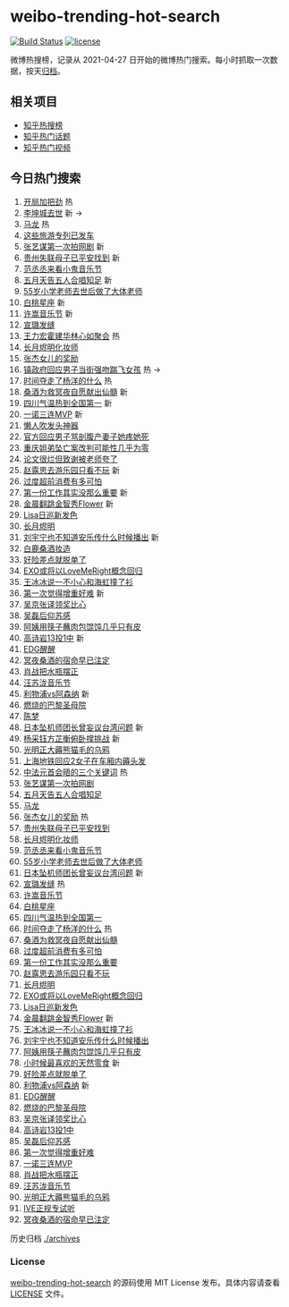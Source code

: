 # weibo-trending-hot-search

[![Build Status](https://github.com/justjavac/weibo-trending-hot-search/workflows/ci/badge.svg?branch=master)](https://github.com/justjavac/weibo-trending-hot-search/actions)
[![license](https://img.shields.io/github/license/justjavac/weibo-trending-hot-search)](https://github.com/justjavac/weibo-trending-hot-search/blob/master/LICENSE)

微博热搜榜，记录从 2021-04-27
日开始的微博热门搜索。每小时抓取一次数据，按天[归档](./archives)。

## 相关项目

- [知乎热搜榜](https://github.com/justjavac/zhihu-trending-top-search)
- [知乎热门话题](https://github.com/justjavac/zhihu-trending-hot-questions)
- [知乎热门视频](https://github.com/justjavac/zhihu-trending-hot-video)

## 今日热门搜索

<!-- BEGIN -->
<!-- 最后更新时间 Mon Apr 10 2023 01:10:42 GMT+0800 (China Standard Time) -->

1. [开局加把劲](https://s.weibo.com//weibo?q=%23%E5%BC%80%E5%B1%80%E5%8A%A0%E6%8A%8A%E5%8A%B2%23&Refer=new_time)
   热
1. [李坤城去世](https://s.weibo.com//weibo?q=%23%E6%9D%8E%E5%9D%A4%E5%9F%8E%E5%8E%BB%E4%B8%96%23&t=31&band_rank=1&Refer=top)
   新 ->
1. [马龙](https://s.weibo.com//weibo?q=%E9%A9%AC%E9%BE%99&t=31&band_rank=2&Refer=top)
   热
1. [这些旅游专列已发车](https://s.weibo.com//weibo?q=%23%E8%BF%99%E4%BA%9B%E6%97%85%E6%B8%B8%E4%B8%93%E5%88%97%E5%B7%B2%E5%8F%91%E8%BD%A6%23&t=31&band_rank=3&Refer=top)
1. [张艺谋第一次拍网剧](https://s.weibo.com//weibo?q=%23%E5%BC%A0%E8%89%BA%E8%B0%8B%E7%AC%AC%E4%B8%80%E6%AC%A1%E6%8B%8D%E7%BD%91%E5%89%A7%23&t=31&band_rank=4&Refer=top)
   新
1. [贵州失联母子已平安找到](https://s.weibo.com//weibo?q=%23%E8%B4%B5%E5%B7%9E%E5%A4%B1%E8%81%94%E6%AF%8D%E5%AD%90%E5%B7%B2%E5%B9%B3%E5%AE%89%E6%89%BE%E5%88%B0%23&t=31&band_rank=5&Refer=top)
   新
1. [范丞丞来看小鬼音乐节](https://s.weibo.com//weibo?q=%23%E8%8C%83%E4%B8%9E%E4%B8%9E%E6%9D%A5%E7%9C%8B%E5%B0%8F%E9%AC%BC%E9%9F%B3%E4%B9%90%E8%8A%82%23&t=31&band_rank=6&Refer=top)
1. [五月天告五人合唱知足](https://s.weibo.com//weibo?q=%23%E4%BA%94%E6%9C%88%E5%A4%A9%E5%91%8A%E4%BA%94%E4%BA%BA%E5%90%88%E5%94%B1%E7%9F%A5%E8%B6%B3%23&t=31&band_rank=7&Refer=top)
   新
1. [55岁小学老师去世后做了大体老师](https://s.weibo.com//weibo?q=%2355%E5%B2%81%E5%B0%8F%E5%AD%A6%E8%80%81%E5%B8%88%E5%8E%BB%E4%B8%96%E5%90%8E%E5%81%9A%E4%BA%86%E5%A4%A7%E4%BD%93%E8%80%81%E5%B8%88%23&t=31&band_rank=8&Refer=top)
1. [白桃星座](https://s.weibo.com//weibo?q=%E7%99%BD%E6%A1%83%E6%98%9F%E5%BA%A7&t=31&band_rank=9&Refer=top)
   新
1. [许嵩音乐节](https://s.weibo.com//weibo?q=%E8%AE%B8%E5%B5%A9%E9%9F%B3%E4%B9%90%E8%8A%82&t=31&band_rank=10&Refer=top)
   新
1. [宣璐发缝](https://s.weibo.com//weibo?q=%23%E5%AE%A3%E7%92%90%E5%8F%91%E7%BC%9D%23&t=31&band_rank=11&Refer=top)
1. [王力宏霍建华林心如聚会](https://s.weibo.com//weibo?q=%23%E7%8E%8B%E5%8A%9B%E5%AE%8F%E9%9C%8D%E5%BB%BA%E5%8D%8E%E6%9E%97%E5%BF%83%E5%A6%82%E8%81%9A%E4%BC%9A%23&t=31&band_rank=12&Refer=top)
   热
1. [长月烬明化妆师](https://s.weibo.com//weibo?q=%E9%95%BF%E6%9C%88%E7%83%AC%E6%98%8E%E5%8C%96%E5%A6%86%E5%B8%88&t=31&band_rank=13&Refer=top)
1. [张杰女儿的奖励](https://s.weibo.com//weibo?q=%23%E5%BC%A0%E6%9D%B0%E5%A5%B3%E5%84%BF%E7%9A%84%E5%A5%96%E5%8A%B1%23&t=31&band_rank=14&Refer=top)
1. [镇政府回应男子当街强吻踹飞女孩](https://s.weibo.com//weibo?q=%23%E9%95%87%E6%94%BF%E5%BA%9C%E5%9B%9E%E5%BA%94%E7%94%B7%E5%AD%90%E5%BD%93%E8%A1%97%E5%BC%BA%E5%90%BB%E8%B8%B9%E9%A3%9E%E5%A5%B3%E5%AD%A9%23&t=31&band_rank=15&Refer=top)
   热 ->
1. [时间夺走了杨洋的什么](https://s.weibo.com//weibo?q=%23%E6%97%B6%E9%97%B4%E5%A4%BA%E8%B5%B0%E4%BA%86%E6%9D%A8%E6%B4%8B%E7%9A%84%E4%BB%80%E4%B9%88%23&t=31&band_rank=16&Refer=top)
   热
1. [桑酒为救冥夜自愿献出仙髓](https://s.weibo.com//weibo?q=%23%E6%A1%91%E9%85%92%E4%B8%BA%E6%95%91%E5%86%A5%E5%A4%9C%E8%87%AA%E6%84%BF%E7%8C%AE%E5%87%BA%E4%BB%99%E9%AB%93%23&t=31&band_rank=17&Refer=top)
   新
1. [四川气温热到全国第一](https://s.weibo.com//weibo?q=%23%E5%9B%9B%E5%B7%9D%E6%B0%94%E6%B8%A9%E7%83%AD%E5%88%B0%E5%85%A8%E5%9B%BD%E7%AC%AC%E4%B8%80%23&t=31&band_rank=18&Refer=top)
   新
1. [一诺三连MVP](https://s.weibo.com//weibo?q=%23%E4%B8%80%E8%AF%BA%E4%B8%89%E8%BF%9EMVP%23&t=31&band_rank=19&Refer=top)
   新
1. [懒人吹发头神器](https://s.weibo.com//weibo?q=%23%E6%87%92%E4%BA%BA%E5%90%B9%E5%8F%91%E5%A4%B4%E7%A5%9E%E5%99%A8%23&t=31&band_rank=20&Refer=top)
1. [官方回应男子骂剖腹产妻子她疼她死](https://s.weibo.com//weibo?q=%23%E5%AE%98%E6%96%B9%E5%9B%9E%E5%BA%94%E7%94%B7%E5%AD%90%E9%AA%82%E5%89%96%E8%85%B9%E4%BA%A7%E5%A6%BB%E5%AD%90%E5%A5%B9%E7%96%BC%E5%A5%B9%E6%AD%BB%23&t=31&band_rank=21&Refer=top)
1. [重庆姐弟坠亡案改判可能性几乎为零](https://s.weibo.com//weibo?q=%23%E9%87%8D%E5%BA%86%E5%A7%90%E5%BC%9F%E5%9D%A0%E4%BA%A1%E6%A1%88%E6%94%B9%E5%88%A4%E5%8F%AF%E8%83%BD%E6%80%A7%E5%87%A0%E4%B9%8E%E4%B8%BA%E9%9B%B6%23&t=31&band_rank=22&Refer=top)
1. [论文很烂但致谢被老师夸了](https://s.weibo.com//weibo?q=%23%E8%AE%BA%E6%96%87%E5%BE%88%E7%83%82%E4%BD%86%E8%87%B4%E8%B0%A2%E8%A2%AB%E8%80%81%E5%B8%88%E5%A4%B8%E4%BA%86%23&t=31&band_rank=23&Refer=top)
1. [赵露思去游乐园只看不玩](https://s.weibo.com//weibo?q=%23%E8%B5%B5%E9%9C%B2%E6%80%9D%E5%8E%BB%E6%B8%B8%E4%B9%90%E5%9B%AD%E5%8F%AA%E7%9C%8B%E4%B8%8D%E7%8E%A9%23&t=31&band_rank=24&Refer=top)
   新
1. [过度超前消费有多可怕](https://s.weibo.com//weibo?q=%23%E8%BF%87%E5%BA%A6%E8%B6%85%E5%89%8D%E6%B6%88%E8%B4%B9%E6%9C%89%E5%A4%9A%E5%8F%AF%E6%80%95%23&t=31&band_rank=25&Refer=top)
1. [第一份工作其实没那么重要](https://s.weibo.com//weibo?q=%23%E7%AC%AC%E4%B8%80%E4%BB%BD%E5%B7%A5%E4%BD%9C%E5%85%B6%E5%AE%9E%E6%B2%A1%E9%82%A3%E4%B9%88%E9%87%8D%E8%A6%81%23&t=31&band_rank=26&Refer=top)
   新
1. [金晨翻跳金智秀Flower](https://s.weibo.com//weibo?q=%23%E9%87%91%E6%99%A8%E7%BF%BB%E8%B7%B3%E9%87%91%E6%99%BA%E7%A7%80Flower%23&t=31&band_rank=27&Refer=top)
   新
1. [Lisa日巡新发色](https://s.weibo.com//weibo?q=%23Lisa%E6%97%A5%E5%B7%A1%E6%96%B0%E5%8F%91%E8%89%B2%23&t=31&band_rank=28&Refer=top)
1. [长月烬明](https://s.weibo.com//weibo?q=%E9%95%BF%E6%9C%88%E7%83%AC%E6%98%8E&t=31&band_rank=29&Refer=top)
1. [刘宇宁也不知道安乐传什么时候播出](https://s.weibo.com//weibo?q=%23%E5%88%98%E5%AE%87%E5%AE%81%E4%B9%9F%E4%B8%8D%E7%9F%A5%E9%81%93%E5%AE%89%E4%B9%90%E4%BC%A0%E4%BB%80%E4%B9%88%E6%97%B6%E5%80%99%E6%92%AD%E5%87%BA%23&t=31&band_rank=30&Refer=top)
   新
1. [白鹿桑酒妆造](https://s.weibo.com//weibo?q=%23%E7%99%BD%E9%B9%BF%E6%A1%91%E9%85%92%E5%A6%86%E9%80%A0%23&t=31&band_rank=31&Refer=top)
1. [好险差点就脱单了](https://s.weibo.com//weibo?q=%23%E5%A5%BD%E9%99%A9%E5%B7%AE%E7%82%B9%E5%B0%B1%E8%84%B1%E5%8D%95%E4%BA%86%23&t=31&band_rank=32&Refer=top)
1. [EXO或将以LoveMeRight概念回归](https://s.weibo.com//weibo?q=%23EXO%E6%88%96%E5%B0%86%E4%BB%A5LoveMeRight%E6%A6%82%E5%BF%B5%E5%9B%9E%E5%BD%92%23&t=31&band_rank=33&Refer=top)
1. [王冰冰说一不小心和海虹撞了衫](https://s.weibo.com//weibo?q=%23%E7%8E%8B%E5%86%B0%E5%86%B0%E8%AF%B4%E4%B8%80%E4%B8%8D%E5%B0%8F%E5%BF%83%E5%92%8C%E6%B5%B7%E8%99%B9%E6%92%9E%E4%BA%86%E8%A1%AB%23&t=31&band_rank=34&Refer=top)
1. [第一次觉得增重好难](https://s.weibo.com//weibo?q=%23%E7%AC%AC%E4%B8%80%E6%AC%A1%E8%A7%89%E5%BE%97%E5%A2%9E%E9%87%8D%E5%A5%BD%E9%9A%BE%23&t=31&band_rank=35&Refer=top)
   新
1. [吴京张译领奖比心](https://s.weibo.com//weibo?q=%23%E5%90%B4%E4%BA%AC%E5%BC%A0%E8%AF%91%E9%A2%86%E5%A5%96%E6%AF%94%E5%BF%83%23&t=31&band_rank=36&Refer=top)
1. [吴磊后仰苏感](https://s.weibo.com//weibo?q=%23%E5%90%B4%E7%A3%8A%E5%90%8E%E4%BB%B0%E8%8B%8F%E6%84%9F%23&t=31&band_rank=37&Refer=top)
1. [阿姨用筷子蘸肉包馄饨几乎只有皮](https://s.weibo.com//weibo?q=%23%E9%98%BF%E5%A7%A8%E7%94%A8%E7%AD%B7%E5%AD%90%E8%98%B8%E8%82%89%E5%8C%85%E9%A6%84%E9%A5%A8%E5%87%A0%E4%B9%8E%E5%8F%AA%E6%9C%89%E7%9A%AE%23&t=31&band_rank=38&Refer=top)
1. [高诗岩13投1中](https://s.weibo.com//weibo?q=%23%E9%AB%98%E8%AF%97%E5%B2%A913%E6%8A%951%E4%B8%AD%23&t=31&band_rank=39&Refer=top)
   新
1. [EDG醒醒](https://s.weibo.com//weibo?q=EDG%E9%86%92%E9%86%92&t=31&band_rank=40&Refer=top)
1. [冥夜桑酒的宿命早已注定](https://s.weibo.com//weibo?q=%23%E5%86%A5%E5%A4%9C%E6%A1%91%E9%85%92%E7%9A%84%E5%AE%BF%E5%91%BD%E6%97%A9%E5%B7%B2%E6%B3%A8%E5%AE%9A%23&t=31&band_rank=41&Refer=top)
1. [肖战把水瓶摆正](https://s.weibo.com//weibo?q=%23%E8%82%96%E6%88%98%E6%8A%8A%E6%B0%B4%E7%93%B6%E6%91%86%E6%AD%A3%23&t=31&band_rank=42&Refer=top)
1. [汪苏泷音乐节](https://s.weibo.com//weibo?q=%E6%B1%AA%E8%8B%8F%E6%B3%B7%E9%9F%B3%E4%B9%90%E8%8A%82&t=31&band_rank=43&Refer=top)
1. [利物浦vs阿森纳](https://s.weibo.com//weibo?q=%23%E5%88%A9%E7%89%A9%E6%B5%A6vs%E9%98%BF%E6%A3%AE%E7%BA%B3%23&t=31&band_rank=44&Refer=top)
   新
1. [燃烧的巴黎圣母院](https://s.weibo.com//weibo?q=%E7%87%83%E7%83%A7%E7%9A%84%E5%B7%B4%E9%BB%8E%E5%9C%A3%E6%AF%8D%E9%99%A2&t=31&band_rank=45&Refer=top)
1. [陈梦](https://s.weibo.com//weibo?q=%E9%99%88%E6%A2%A6&t=31&band_rank=46&Refer=top)
1. [日本坠机师团长曾妄议台湾问题](https://s.weibo.com//weibo?q=%23%E6%97%A5%E6%9C%AC%E5%9D%A0%E6%9C%BA%E5%B8%88%E5%9B%A2%E9%95%BF%E6%9B%BE%E5%A6%84%E8%AE%AE%E5%8F%B0%E6%B9%BE%E9%97%AE%E9%A2%98%23&t=31&band_rank=47&Refer=top)
   新
1. [杨采钰方芷衡俯卧撑挑战](https://s.weibo.com//weibo?q=%23%E6%9D%A8%E9%87%87%E9%92%B0%E6%96%B9%E8%8A%B7%E8%A1%A1%E4%BF%AF%E5%8D%A7%E6%92%91%E6%8C%91%E6%88%98%23&t=31&band_rank=48&Refer=top)
   新
1. [光明正大薅熊猫毛的乌鸦](https://s.weibo.com//weibo?q=%23%E5%85%89%E6%98%8E%E6%AD%A3%E5%A4%A7%E8%96%85%E7%86%8A%E7%8C%AB%E6%AF%9B%E7%9A%84%E4%B9%8C%E9%B8%A6%23&t=31&band_rank=49&Refer=top)
1. [上海地铁回应2女子在车厢内薅头发](https://s.weibo.com//weibo?q=%23%E4%B8%8A%E6%B5%B7%E5%9C%B0%E9%93%81%E5%9B%9E%E5%BA%942%E5%A5%B3%E5%AD%90%E5%9C%A8%E8%BD%A6%E5%8E%A2%E5%86%85%E8%96%85%E5%A4%B4%E5%8F%91%23&t=31&band_rank=50&Refer=top)
1. [中法元首会晤的三个关键词](https://s.weibo.com//weibo?q=%23%E4%B8%AD%E6%B3%95%E5%85%83%E9%A6%96%E4%BC%9A%E6%99%A4%E7%9A%84%E4%B8%89%E4%B8%AA%E5%85%B3%E9%94%AE%E8%AF%8D%23&Refer=new_time)
   热
1. [张艺谋第一次拍网剧](https://s.weibo.com//weibo?q=%23%E5%BC%A0%E8%89%BA%E8%B0%8B%E7%AC%AC%E4%B8%80%E6%AC%A1%E6%8B%8D%E7%BD%91%E5%89%A7%23&t=31&band_rank=2&Refer=top)
1. [五月天告五人合唱知足](https://s.weibo.com//weibo?q=%23%E4%BA%94%E6%9C%88%E5%A4%A9%E5%91%8A%E4%BA%94%E4%BA%BA%E5%90%88%E5%94%B1%E7%9F%A5%E8%B6%B3%23&t=31&band_rank=4&Refer=top)
1. [马龙](https://s.weibo.com//weibo?q=%E9%A9%AC%E9%BE%99&t=31&band_rank=5&Refer=top)
1. [张杰女儿的奖励](https://s.weibo.com//weibo?q=%23%E5%BC%A0%E6%9D%B0%E5%A5%B3%E5%84%BF%E7%9A%84%E5%A5%96%E5%8A%B1%23&t=31&band_rank=6&Refer=top)
   热
1. [贵州失联母子已平安找到](https://s.weibo.com//weibo?q=%23%E8%B4%B5%E5%B7%9E%E5%A4%B1%E8%81%94%E6%AF%8D%E5%AD%90%E5%B7%B2%E5%B9%B3%E5%AE%89%E6%89%BE%E5%88%B0%23&t=31&band_rank=7&Refer=top)
1. [长月烬明化妆师](https://s.weibo.com//weibo?q=%E9%95%BF%E6%9C%88%E7%83%AC%E6%98%8E%E5%8C%96%E5%A6%86%E5%B8%88&t=31&band_rank=8&Refer=top)
1. [范丞丞来看小鬼音乐节](https://s.weibo.com//weibo?q=%23%E8%8C%83%E4%B8%9E%E4%B8%9E%E6%9D%A5%E7%9C%8B%E5%B0%8F%E9%AC%BC%E9%9F%B3%E4%B9%90%E8%8A%82%23&t=31&band_rank=9&Refer=top)
1. [55岁小学老师去世后做了大体老师](https://s.weibo.com//weibo?q=%2355%E5%B2%81%E5%B0%8F%E5%AD%A6%E8%80%81%E5%B8%88%E5%8E%BB%E4%B8%96%E5%90%8E%E5%81%9A%E4%BA%86%E5%A4%A7%E4%BD%93%E8%80%81%E5%B8%88%23&t=31&band_rank=10&Refer=top)
1. [日本坠机师团长曾妄议台湾问题](https://s.weibo.com//weibo?q=%23%E6%97%A5%E6%9C%AC%E5%9D%A0%E6%9C%BA%E5%B8%88%E5%9B%A2%E9%95%BF%E6%9B%BE%E5%A6%84%E8%AE%AE%E5%8F%B0%E6%B9%BE%E9%97%AE%E9%A2%98%23&t=31&band_rank=11&Refer=top)
   新
1. [宣璐发缝](https://s.weibo.com//weibo?q=%23%E5%AE%A3%E7%92%90%E5%8F%91%E7%BC%9D%23&t=31&band_rank=13&Refer=top)
   热
1. [许嵩音乐节](https://s.weibo.com//weibo?q=%E8%AE%B8%E5%B5%A9%E9%9F%B3%E4%B9%90%E8%8A%82&t=31&band_rank=14&Refer=top)
1. [白桃星座](https://s.weibo.com//weibo?q=%E7%99%BD%E6%A1%83%E6%98%9F%E5%BA%A7&t=31&band_rank=16&Refer=top)
1. [四川气温热到全国第一](https://s.weibo.com//weibo?q=%23%E5%9B%9B%E5%B7%9D%E6%B0%94%E6%B8%A9%E7%83%AD%E5%88%B0%E5%85%A8%E5%9B%BD%E7%AC%AC%E4%B8%80%23&t=31&band_rank=17&Refer=top)
1. [时间夺走了杨洋的什么](https://s.weibo.com//weibo?q=%23%E6%97%B6%E9%97%B4%E5%A4%BA%E8%B5%B0%E4%BA%86%E6%9D%A8%E6%B4%8B%E7%9A%84%E4%BB%80%E4%B9%88%23&t=31&band_rank=18&Refer=top)
   热
1. [桑酒为救冥夜自愿献出仙髓](https://s.weibo.com//weibo?q=%23%E6%A1%91%E9%85%92%E4%B8%BA%E6%95%91%E5%86%A5%E5%A4%9C%E8%87%AA%E6%84%BF%E7%8C%AE%E5%87%BA%E4%BB%99%E9%AB%93%23&t=31&band_rank=19&Refer=top)
1. [过度超前消费有多可怕](https://s.weibo.com//weibo?q=%23%E8%BF%87%E5%BA%A6%E8%B6%85%E5%89%8D%E6%B6%88%E8%B4%B9%E6%9C%89%E5%A4%9A%E5%8F%AF%E6%80%95%23&t=31&band_rank=24&Refer=top)
1. [第一份工作其实没那么重要](https://s.weibo.com//weibo?q=%23%E7%AC%AC%E4%B8%80%E4%BB%BD%E5%B7%A5%E4%BD%9C%E5%85%B6%E5%AE%9E%E6%B2%A1%E9%82%A3%E4%B9%88%E9%87%8D%E8%A6%81%23&t=31&band_rank=25&Refer=top)
1. [赵露思去游乐园只看不玩](https://s.weibo.com//weibo?q=%23%E8%B5%B5%E9%9C%B2%E6%80%9D%E5%8E%BB%E6%B8%B8%E4%B9%90%E5%9B%AD%E5%8F%AA%E7%9C%8B%E4%B8%8D%E7%8E%A9%23&t=31&band_rank=26&Refer=top)
1. [长月烬明](https://s.weibo.com//weibo?q=%E9%95%BF%E6%9C%88%E7%83%AC%E6%98%8E&t=31&band_rank=27&Refer=top)
1. [EXO或将以LoveMeRight概念回归](https://s.weibo.com//weibo?q=%23EXO%E6%88%96%E5%B0%86%E4%BB%A5LoveMeRight%E6%A6%82%E5%BF%B5%E5%9B%9E%E5%BD%92%23&t=31&band_rank=28&Refer=top)
1. [Lisa日巡新发色](https://s.weibo.com//weibo?q=%23Lisa%E6%97%A5%E5%B7%A1%E6%96%B0%E5%8F%91%E8%89%B2%23&t=31&band_rank=29&Refer=top)
1. [金晨翻跳金智秀Flower](https://s.weibo.com//weibo?q=%23%E9%87%91%E6%99%A8%E7%BF%BB%E8%B7%B3%E9%87%91%E6%99%BA%E7%A7%80Flower%23&t=31&band_rank=30&Refer=top)
   新
1. [王冰冰说一不小心和海虹撞了衫](https://s.weibo.com//weibo?q=%23%E7%8E%8B%E5%86%B0%E5%86%B0%E8%AF%B4%E4%B8%80%E4%B8%8D%E5%B0%8F%E5%BF%83%E5%92%8C%E6%B5%B7%E8%99%B9%E6%92%9E%E4%BA%86%E8%A1%AB%23&t=31&band_rank=32&Refer=top)
1. [刘宇宁也不知道安乐传什么时候播出](https://s.weibo.com//weibo?q=%23%E5%88%98%E5%AE%87%E5%AE%81%E4%B9%9F%E4%B8%8D%E7%9F%A5%E9%81%93%E5%AE%89%E4%B9%90%E4%BC%A0%E4%BB%80%E4%B9%88%E6%97%B6%E5%80%99%E6%92%AD%E5%87%BA%23&t=31&band_rank=33&Refer=top)
1. [阿姨用筷子蘸肉包馄饨几乎只有皮](https://s.weibo.com//weibo?q=%23%E9%98%BF%E5%A7%A8%E7%94%A8%E7%AD%B7%E5%AD%90%E8%98%B8%E8%82%89%E5%8C%85%E9%A6%84%E9%A5%A8%E5%87%A0%E4%B9%8E%E5%8F%AA%E6%9C%89%E7%9A%AE%23&t=31&band_rank=34&Refer=top)
1. [小时候最喜欢的天然零食](https://s.weibo.com//weibo?q=%23%E5%B0%8F%E6%97%B6%E5%80%99%E6%9C%80%E5%96%9C%E6%AC%A2%E7%9A%84%E5%A4%A9%E7%84%B6%E9%9B%B6%E9%A3%9F%23&t=31&band_rank=35&Refer=top)
   新
1. [好险差点就脱单了](https://s.weibo.com//weibo?q=%23%E5%A5%BD%E9%99%A9%E5%B7%AE%E7%82%B9%E5%B0%B1%E8%84%B1%E5%8D%95%E4%BA%86%23&t=31&band_rank=36&Refer=top)
1. [利物浦vs阿森纳](https://s.weibo.com//weibo?q=%23%E5%88%A9%E7%89%A9%E6%B5%A6vs%E9%98%BF%E6%A3%AE%E7%BA%B3%23&t=31&band_rank=37&Refer=top)
   新
1. [EDG醒醒](https://s.weibo.com//weibo?q=EDG%E9%86%92%E9%86%92&t=31&band_rank=38&Refer=top)
1. [燃烧的巴黎圣母院](https://s.weibo.com//weibo?q=%E7%87%83%E7%83%A7%E7%9A%84%E5%B7%B4%E9%BB%8E%E5%9C%A3%E6%AF%8D%E9%99%A2&t=31&band_rank=39&Refer=top)
1. [吴京张译领奖比心](https://s.weibo.com//weibo?q=%23%E5%90%B4%E4%BA%AC%E5%BC%A0%E8%AF%91%E9%A2%86%E5%A5%96%E6%AF%94%E5%BF%83%23&t=31&band_rank=40&Refer=top)
1. [高诗岩13投1中](https://s.weibo.com//weibo?q=%23%E9%AB%98%E8%AF%97%E5%B2%A913%E6%8A%951%E4%B8%AD%23&t=31&band_rank=41&Refer=top)
1. [吴磊后仰苏感](https://s.weibo.com//weibo?q=%23%E5%90%B4%E7%A3%8A%E5%90%8E%E4%BB%B0%E8%8B%8F%E6%84%9F%23&t=31&band_rank=42&Refer=top)
1. [第一次觉得增重好难](https://s.weibo.com//weibo?q=%23%E7%AC%AC%E4%B8%80%E6%AC%A1%E8%A7%89%E5%BE%97%E5%A2%9E%E9%87%8D%E5%A5%BD%E9%9A%BE%23&t=31&band_rank=43&Refer=top)
1. [一诺三连MVP](https://s.weibo.com//weibo?q=%23%E4%B8%80%E8%AF%BA%E4%B8%89%E8%BF%9EMVP%23&t=31&band_rank=44&Refer=top)
1. [肖战把水瓶摆正](https://s.weibo.com//weibo?q=%23%E8%82%96%E6%88%98%E6%8A%8A%E6%B0%B4%E7%93%B6%E6%91%86%E6%AD%A3%23&t=31&band_rank=45&Refer=top)
1. [汪苏泷音乐节](https://s.weibo.com//weibo?q=%E6%B1%AA%E8%8B%8F%E6%B3%B7%E9%9F%B3%E4%B9%90%E8%8A%82&t=31&band_rank=46&Refer=top)
1. [光明正大薅熊猫毛的乌鸦](https://s.weibo.com//weibo?q=%23%E5%85%89%E6%98%8E%E6%AD%A3%E5%A4%A7%E8%96%85%E7%86%8A%E7%8C%AB%E6%AF%9B%E7%9A%84%E4%B9%8C%E9%B8%A6%23&t=31&band_rank=47&Refer=top)
1. [IVE正规专试听](https://s.weibo.com//weibo?q=%23IVE%E6%AD%A3%E8%A7%84%E4%B8%93%E8%AF%95%E5%90%AC%23&t=31&band_rank=48&Refer=top)
1. [冥夜桑酒的宿命早已注定](https://s.weibo.com//weibo?q=%23%E5%86%A5%E5%A4%9C%E6%A1%91%E9%85%92%E7%9A%84%E5%AE%BF%E5%91%BD%E6%97%A9%E5%B7%B2%E6%B3%A8%E5%AE%9A%23&t=31&band_rank=49&Refer=top)

<!-- END -->

历史归档 [./archives](./archives)

### License

[weibo-trending-hot-search](https://github.com/justjavac/weibo-trending-hot-search)
的源码使用 MIT License 发布。具体内容请查看 [LICENSE](./LICENSE) 文件。
